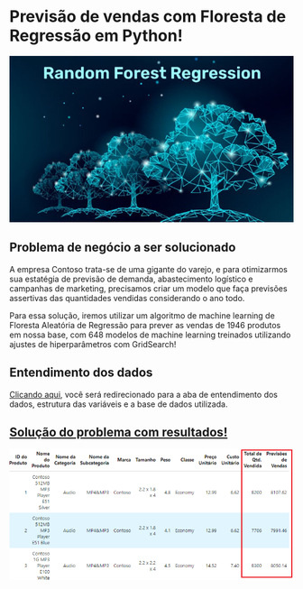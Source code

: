 # Previsão de vendas com Floresta de Regressão em Python!
 ![arq](img/Random-Forest-Regression.jpg)

 ## Problema de negócio a ser solucionado

A empresa Contoso trata-se de uma gigante do varejo, e para otimizarmos sua estatégia de previsão de demanda, abastecimento logístico e campanhas de marketing, precisamos criar um modelo que faça previsões assertivas das quantidades vendidas considerando o ano todo.

Para essa solução, iremos utilizar um algoritmo de  machine learning de Floresta Aleatória de Regressão para prever as vendas de 1946 produtos em nossa base, com 648 modelos de machine learning treinados utilizando ajustes de hiperparâmetros com GridSearch!

## Entendimento dos dados
[Clicando aqui](base/entendimento%20dos%20dados.md), você será redirecionado para a aba de entendimento dos dados, estrutura das variáveis e a base de dados utilizada.

## [Solução do problema com resultados!](solução/Previsão_de_Vendas.ipynb)
 ![arq](img/resultados.png)
